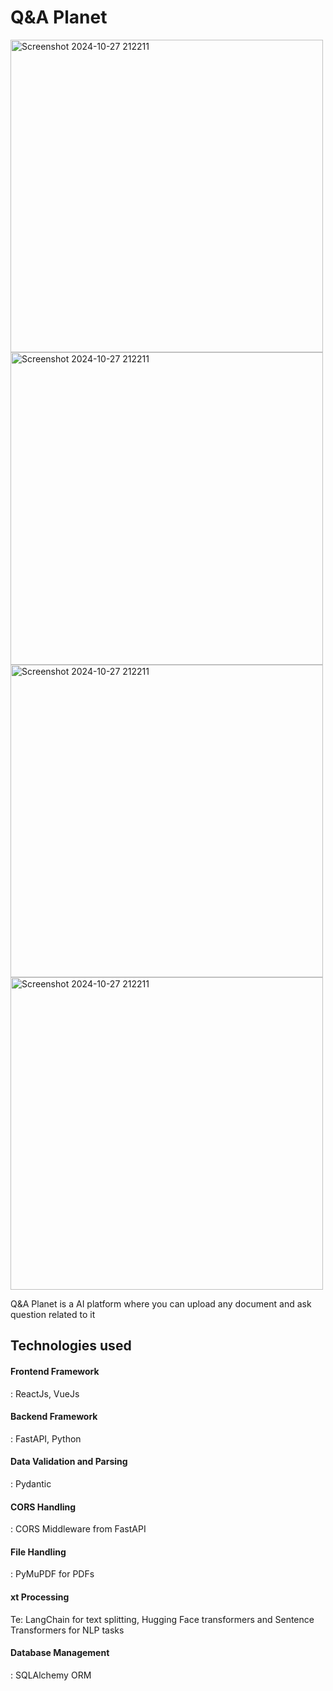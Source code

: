 # Q&A Planet

<img src="https://github.com/user-attachments/assets/949a21cf-6e9e-48d0-bc7c-8873e0e70987" alt="Screenshot 2024-10-27 212211" width="500"/>
<img src="https://github.com/user-attachments/assets/a05ff6ec-ecef-4ee8-8501-62d23f5301f3" alt="Screenshot 2024-10-27 212211" width="500"/>
<img src="https://github.com/user-attachments/assets/34c9f975-7401-409e-9479-eb04caf239c1" alt="Screenshot 2024-10-27 212211" width="500"/>
<img src="https://github.com/user-attachments/assets/3cae8018-02c1-4700-bd3b-acf4918a922a" alt="Screenshot 2024-10-27 212211" width="500"/>

Q&A Planet is a AI platform where you can upload any document and ask question related to it

## Technologies used 

<h4> Frontend Framework</h4>: ReactJs, VueJs
<h4> Backend Framework</h4>: FastAPI, Python
<h4> Data Validation and Parsing</h4>: Pydantic
<h4> CORS Handling</h4>: CORS Middleware from FastAPI
<h4> File Handling</h4>: PyMuPDF for PDFs
<h4> xt Processing</h4>Te: LangChain for text splitting, Hugging Face transformers and Sentence Transformers for NLP tasks
<h4> Database Management</h4>: SQLAlchemy ORM


